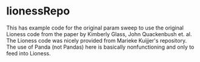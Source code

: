 # lionessRepo

This has example code for the original param sweep to use the original Lioness code from the paper by Kimberly Glass, John Quackenbush et. al.  
The Lioness code was nicely provided from Marieke Kuijjer's repository.  The use of Panda (not Pandas) here is basically nonfunctioning and only to feed into Lioness.   
